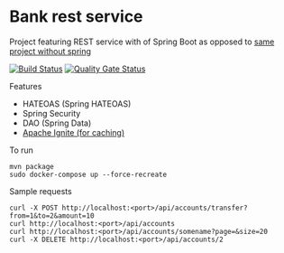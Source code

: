 # Bank rest service
Project featuring REST service with of Spring Boot as opposed to [same project without spring](https://github.com/chergey/bank-rest-service)

[![Build Status](https://travis-ci.com/chergey/bank-rest-service-spring.svg?branch=master)](https://travis-ci.com/chergey/bank-rest-service-spring)
[![Quality Gate Status](https://sonarcloud.io/api/project_badges/measure?project=chergey_bank-rest-service-spring&metric=alert_status)](https://sonarcloud.io/dashboard?id=chergey_bank-rest-service-spring)

Features
* HATEOAS (Spring HATEOAS)
* Spring Security
* DAO (Spring Data)
* [Apache Ignite (for caching)](https://apacheignite.readme.io/docs)


To run
```
mvn package
sudo docker-compose up --force-recreate
```

Sample requests
```
curl -X POST http://localhost:<port>/api/accounts/transfer?from=1&to=2&amount=10
curl http://localhost:<port>/api/accounts
curl http://localhost:<port>/api/accounts/somename?page=&size=20
curl -X DELETE http://localhost:<port>/api/accounts/2
```
